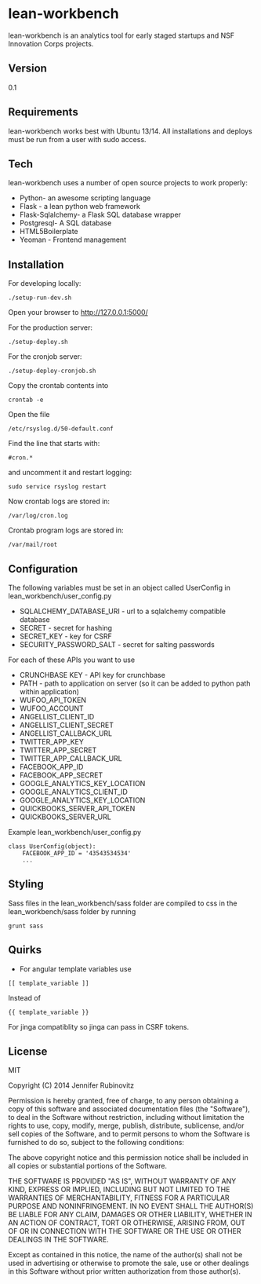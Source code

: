 lean-workbench
=========

lean-workbench is an analytics tool for early staged startups and NSF Innovation Corps projects.


Version
-

0.1

Requirements
------------

lean-workbench works best with Ubuntu 13/14. All installations and deploys must be run from a user with sudo access.

Tech
-----------

lean-workbench uses a number of open source projects to work properly:

* Python- an awesome scripting language
* Flask - a lean python web framework
* Flask-Sqlalchemy- a Flask SQL database wrapper
* Postgresql- A SQL database
* HTML5Boilerplate
* Yeoman - Frontend management
 
Installation
--------------
For developing locally:
```
./setup-run-dev.sh 
```
Open your browser to http://127.0.0.1:5000/

For the production server:

```
./setup-deploy.sh 
```

For the cronjob server:
```
./setup-deploy-cronjob.sh
```
Copy the crontab contents into
```
crontab -e
```
Open the file
```
/etc/rsyslog.d/50-default.conf
```
Find the line that starts with:
```
#cron.*
```
and uncomment it and restart logging:
```
sudo service rsyslog restart
```
Now crontab logs are stored in:
```
/var/log/cron.log
```
Crontab program logs are stored in:
```
/var/mail/root
```
Configuration
--------------------
The following variables must be set in an object called UserConfig in lean_workbench/user_config.py

* SQLALCHEMY_DATABASE_URI - url to a sqlalchemy compatible database
* SECRET - secret for hashing
* SECRET_KEY - key for CSRF
* SECURITY_PASSWORD_SALT - secret for salting passwords 

For each of these APIs you want to use

* CRUNCHBASE KEY - API key for crunchbase
* PATH - path to application on server (so it can be added to python path within application)
* WUFOO_API_TOKEN
* WUFOO_ACCOUNT
* ANGELLIST_CLIENT_ID
* ANGELLIST_CLIENT_SECRET
* ANGELLIST_CALLBACK_URL
* TWITTER_APP_KEY
* TWITTER_APP_SECRET
* TWITTER_APP_CALLBACK_URL
* FACEBOOK_APP_ID
* FACEBOOK_APP_SECRET
* GOOGLE_ANALYTICS_KEY_LOCATION
* GOOGLE_ANALYTICS_CLIENT_ID
* GOOGLE_ANALYTICS_KEY_LOCATION
* QUICKBOOKS_SERVER_API_TOKEN
* QUICKBOOKS_SERVER_URL

Example lean_workbench/user_config.py
```
class UserConfig(object):
    FACEBOOK_APP_ID = '43543534534'
    ...
```

Styling
----
Sass files in the lean_workbench/sass folder are compiled to css in the lean_workbench/sass folder by running
```
grunt sass
```

Quirks
----
* For angular template variables use 
```
[[ template_variable ]]
```
Instead of 
```
{{ template_variable }}
```
For jinga compatiblity so jinga can pass in CSRF tokens.

License
-

MIT

Copyright (C) 2014 Jennifer Rubinovitz

Permission is hereby granted, free of charge, to any person obtaining a copy of this software and associated documentation files (the "Software"), to deal in the Software without restriction, including without limitation the rights to use, copy, modify, merge, publish, distribute, sublicense, and/or sell copies of the Software, and to permit persons to whom the Software is furnished to do so, subject to the following conditions:

The above copyright notice and this permission notice shall be included in all copies or substantial portions of the Software.

THE SOFTWARE IS PROVIDED "AS IS", WITHOUT WARRANTY OF ANY KIND, EXPRESS OR IMPLIED, INCLUDING BUT NOT LIMITED TO THE WARRANTIES OF MERCHANTABILITY, FITNESS FOR A PARTICULAR PURPOSE AND NONINFRINGEMENT. IN NO EVENT SHALL THE AUTHOR(S) BE LIABLE FOR ANY CLAIM, DAMAGES OR OTHER LIABILITY, WHETHER IN AN ACTION OF CONTRACT, TORT OR OTHERWISE, ARISING FROM, OUT OF OR IN CONNECTION WITH THE SOFTWARE OR THE USE OR OTHER DEALINGS IN THE SOFTWARE.

Except as contained in this notice, the name of the author(s) shall not be used in advertising or otherwise to promote the sale, use or other dealings in this Software without prior written authorization from those author(s).
